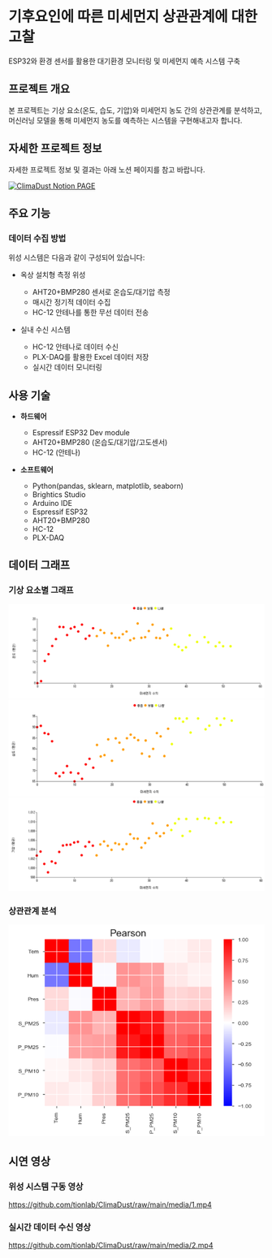 # 기후요인에 따른 미세먼지 상관관계에 대한 고찰

ESP32와 환경 센서를 활용한 대기환경 모니터링 및 미세먼지 예측 시스템 구축

## 프로젝트 개요

본 프로젝트는 기상 요소(온도, 습도, 기압)와 미세먼지 농도 간의 상관관계를 분석하고, 머신러닝 모델을 통해 미세먼지 농도를 예측하는 시스템을 구현해내고자 합니다.

## 자세한 프로젝트 정보

자세한 프로젝트 정보 및 결과는 아래 노션 페이지를 참고 바랍니다.

[![ClimaDust Notion PAGE](https://img.shields.io/badge/ClimaDust_Notion_PAGE-000000?style=for-the-badge&logo=notion&logoColor=white)](https://tionlabs.notion.site/Esp32-605e9b2b23e0455bb3f73f514331539d)

## 주요 기능

### 데이터 수집 방법

위성 시스템은 다음과 같이 구성되어 있습니다:

-   옥상 설치형 측정 위성

    -   AHT20+BMP280 센서로 온습도/대기압 측정
    -   매시간 정기적 데이터 수집
    -   HC-12 안테나를 통한 무선 데이터 전송

-   실내 수신 시스템
    -   HC-12 안테나로 데이터 수신
    -   PLX-DAQ를 활용한 Excel 데이터 저장
    -   실시간 데이터 모니터링

## 사용 기술

-   **하드웨어**

    -   Espressif ESP32 Dev module
    -   AHT20+BMP280 (온습도/대기압/고도센서)
    -   HC-12 (안테나)

-   **소프트웨어**
    -   Python(pandas, sklearn, matplotlib, seaborn)
    -   Brightics Studio
    -   Arduino IDE
    -   Espressif ESP32
    -   AHT20+BMP280
    -   HC-12
    -   PLX-DAQ

## 데이터 그래프

### 기상 요소별 그래프

![온도 그래프](./media/tem_graph.png)
![습도 그래프](./media/hum_graph.png)
![기압 그래프](./media/pres_graph.png)

### 상관관계 분석

![상관관계](./media/correlation.png)

## 시연 영상

### 위성 시스템 구동 영상

https://github.com/tionlab/ClimaDust/raw/main/media/1.mp4

### 실시간 데이터 수신 영상

https://github.com/tionlab/ClimaDust/raw/main/media/2.mp4
